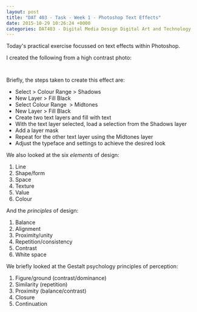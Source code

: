 ```yaml
---
layout: post
title: "DAT 403 - Task - Week 1 - Photoshop Text Effects"
date: 2015-10-29 10:26:24 +0000
categories: DAT403 - Digital Media Design Digital Art and Technology
---
```


<!-- wp:paragraph -->
<p>Today's practical exercise focussed on text effects within Photoshop.</p>
<!-- /wp:paragraph -->

<!-- wp:paragraph -->
<p>I created the following from a high contrast photo:</p>
<!-- /wp:paragraph -->

<!-- wp:columns -->
<div class="wp-block-columns"><!-- wp:column {"width":"100%"} -->
<div class="wp-block-column" style="flex-basis:100%"><!-- wp:gallery {"ids":[587,586],"columns":2,"imageCrop":false,"linkTo":"media","sizeSlug":"medium"} -->
<figure class="wp-block-gallery has-nested-images columns-2"><!-- wp:image {"id":587,"sizeSlug":"medium","linkDestination":"media","className":"is-style-default"} -->
<figure class="wp-block-image size-medium is-style-default"><a href="https://www.circleseven.co.uk/wp-content/uploads/2015/10/text-effects-original-scaled-1.jpg"><img src="https://www.circleseven.co.uk/wp-content/uploads/2015/10/text-effects-original-scaled-1-230x300.jpg" alt="" class="wp-image-587"/></a></figure>
<!-- /wp:image -->

<!-- wp:image {"id":586,"sizeSlug":"medium","linkDestination":"media"} -->
<figure class="wp-block-image size-medium"><a href="https://www.circleseven.co.uk/wp-content/uploads/2015/10/text-effects-finished-scaled-1.jpg"><img src="https://www.circleseven.co.uk/wp-content/uploads/2015/10/text-effects-finished-scaled-1-230x300.jpg" alt="" class="wp-image-586"/></a></figure>
<!-- /wp:image --></figure>
<!-- /wp:gallery --></div>
<!-- /wp:column --></div>
<!-- /wp:columns -->

<!-- wp:paragraph -->
<p>Briefly, the steps taken to create this effect are:</p>
<!-- /wp:paragraph -->

<!-- wp:list -->
<ul><!-- wp:list-item -->
<li>Select &gt; Colour Range &gt; Shadows</li>
<!-- /wp:list-item -->

<!-- wp:list-item -->
<li>New Layer &gt; Fill Black</li>
<!-- /wp:list-item -->

<!-- wp:list-item -->
<li>Select Colour Range &nbsp;&gt; Midtones</li>
<!-- /wp:list-item -->

<!-- wp:list-item -->
<li>New Layer &gt; Fill Black</li>
<!-- /wp:list-item -->

<!-- wp:list-item -->
<li>Create two text layers and fill with text</li>
<!-- /wp:list-item -->

<!-- wp:list-item -->
<li>With the text layer selected, load a selection from the Shadows layer</li>
<!-- /wp:list-item -->

<!-- wp:list-item -->
<li>Add a layer mask</li>
<!-- /wp:list-item -->

<!-- wp:list-item -->
<li>Repeat for the other text layer using the Midtones layer</li>
<!-- /wp:list-item -->

<!-- wp:list-item -->
<li>Adjust the typeface and settings to achieve the desired look</li>
<!-- /wp:list-item --></ul>
<!-- /wp:list -->

<!-- wp:paragraph -->
<p>We also looked at the six <em>elements</em> of design:</p>
<!-- /wp:paragraph -->

<!-- wp:list {"ordered":true} -->
<ol><!-- wp:list-item -->
<li>Line</li>
<!-- /wp:list-item -->

<!-- wp:list-item -->
<li>Shape/form</li>
<!-- /wp:list-item -->

<!-- wp:list-item -->
<li>Space</li>
<!-- /wp:list-item -->

<!-- wp:list-item -->
<li>Texture</li>
<!-- /wp:list-item -->

<!-- wp:list-item -->
<li>Value</li>
<!-- /wp:list-item -->

<!-- wp:list-item -->
<li>Colour</li>
<!-- /wp:list-item --></ol>
<!-- /wp:list -->

<!-- wp:paragraph -->
<p>And the <em>principles</em> of design:</p>
<!-- /wp:paragraph -->

<!-- wp:list {"ordered":true} -->
<ol><!-- wp:list-item -->
<li>Balance</li>
<!-- /wp:list-item -->

<!-- wp:list-item -->
<li>Alignment</li>
<!-- /wp:list-item -->

<!-- wp:list-item -->
<li>Proximity/unity</li>
<!-- /wp:list-item -->

<!-- wp:list-item -->
<li>Repetition/consistency</li>
<!-- /wp:list-item -->

<!-- wp:list-item -->
<li>Contrast</li>
<!-- /wp:list-item -->

<!-- wp:list-item -->
<li>White space</li>
<!-- /wp:list-item --></ol>
<!-- /wp:list -->

<!-- wp:paragraph -->
<p>We briefly looked at the Gestalt psychology principles of perception:</p>
<!-- /wp:paragraph -->

<!-- wp:list {"ordered":true} -->
<ol><!-- wp:list-item -->
<li>Figure/ground (contrast/dominance)</li>
<!-- /wp:list-item -->

<!-- wp:list-item -->
<li>Similarity (repetition)</li>
<!-- /wp:list-item -->

<!-- wp:list-item -->
<li>Proximity (balance/contrast)</li>
<!-- /wp:list-item -->

<!-- wp:list-item -->
<li>Closure</li>
<!-- /wp:list-item -->

<!-- wp:list-item -->
<li>Continuation</li>
<!-- /wp:list-item --></ol>
<!-- /wp:list -->